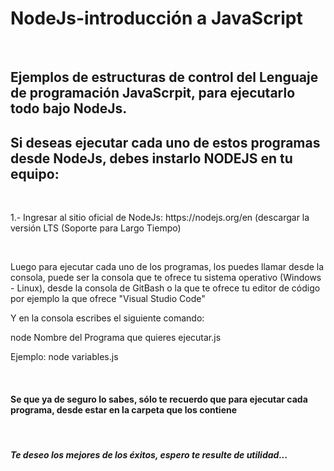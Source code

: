<h1>NodeJs-introducción a JavaScript</h1>
<br>
<h2>Ejemplos de estructuras de control del Lenguaje de programación JavaScrpit, para ejecutarlo todo bajo NodeJs.</h2>

<h2>Si deseas ejecutar cada uno de estos programas desde NodeJs, debes instarlo NODEJS en tu equipo:</h2>
<br>
<p>1.- Ingresar al sitio oficial de NodeJs: https://nodejs.org/en   (descargar la versión LTS (Soporte para Largo Tiempo) </p>
<br>
<p>Luego para ejecutar cada uno de los programas, los puedes llamar desde la consola, puede ser la consola que te ofrece tu sistema operativo (Windows - Linux), desde la consola de GitBash o la que te ofrece tu editor de código por ejemplo la que ofrece "Visual Studio Code"   </p>
<p>Y en la consola escribes el siguiente comando: </p>
<p>node Nombre del Programa que quieres ejecutar.js  </p>
<p>Ejemplo: node variables.js </p>
<br>
<h4>Se que ya de seguro lo sabes, sólo te recuerdo que para ejecutar cada programa, desde estar en la carpeta que los contiene </h4>
<br>
<h5>Te deseo los mejores de los éxitos, espero te resulte de utilidad...</h5>

